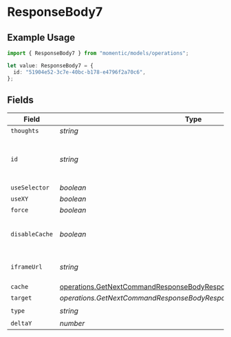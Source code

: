 # ResponseBody7

## Example Usage

```typescript
import { ResponseBody7 } from "momentic/models/operations";

let value: ResponseBody7 = {
  id: "51904e52-3c7e-40bc-b178-e4796f2a70c6",
};
```

## Fields

| Field                                                                                                                                                        | Type                                                                                                                                                         | Required                                                                                                                                                     | Description                                                                                                                                                  |
| ------------------------------------------------------------------------------------------------------------------------------------------------------------ | ------------------------------------------------------------------------------------------------------------------------------------------------------------ | ------------------------------------------------------------------------------------------------------------------------------------------------------------ | ------------------------------------------------------------------------------------------------------------------------------------------------------------ |
| `thoughts`                                                                                                                                                   | *string*                                                                                                                                                     | :heavy_minus_sign:                                                                                                                                           | N/A                                                                                                                                                          |
| `id`                                                                                                                                                         | *string*                                                                                                                                                     | :heavy_check_mark:                                                                                                                                           | unique identifier to this step, used for step cache                                                                                                          |
| `useSelector`                                                                                                                                                | *boolean*                                                                                                                                                    | :heavy_minus_sign:                                                                                                                                           | N/A                                                                                                                                                          |
| `useXY`                                                                                                                                                      | *boolean*                                                                                                                                                    | :heavy_minus_sign:                                                                                                                                           | N/A                                                                                                                                                          |
| `force`                                                                                                                                                      | *boolean*                                                                                                                                                    | :heavy_minus_sign:                                                                                                                                           | N/A                                                                                                                                                          |
| `disableCache`                                                                                                                                               | *boolean*                                                                                                                                                    | :heavy_minus_sign:                                                                                                                                           | disable element caching for this step                                                                                                                        |
| `iframeUrl`                                                                                                                                                  | *string*                                                                                                                                                     | :heavy_minus_sign:                                                                                                                                           | url or url regex for the iframe                                                                                                                              |
| `cache`                                                                                                                                                      | [operations.GetNextCommandResponseBodyResponse200ApplicationJSONCache](../../models/operations/getnextcommandresponsebodyresponse200applicationjsoncache.md) | :heavy_minus_sign:                                                                                                                                           | N/A                                                                                                                                                          |
| `target`                                                                                                                                                     | *operations.GetNextCommandResponseBodyResponse200ApplicationJSONTarget*                                                                                      | :heavy_minus_sign:                                                                                                                                           | N/A                                                                                                                                                          |
| `type`                                                                                                                                                       | *string*                                                                                                                                                     | :heavy_check_mark:                                                                                                                                           | N/A                                                                                                                                                          |
| `deltaY`                                                                                                                                                     | *number*                                                                                                                                                     | :heavy_minus_sign:                                                                                                                                           | N/A                                                                                                                                                          |